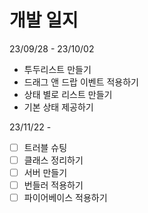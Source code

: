 # 개발 일지
23/09/28 - 23/10/02
- 투두리스트 만들기
- 드래그 앤 드랍 이벤트 적용하기
- 상태 별로 리스트 만들기
- 기본 상태 제공하기

23/11/22 - 
- [ ] 트러블 슈팅
- [ ] 클래스 정리하기
- [ ] 서버 만들기
- [ ] 번들러 적용하기
- [ ] 파이어베이스 적용하기
